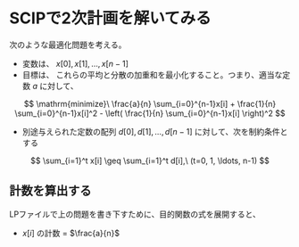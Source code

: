 # SCIPで2次計画を解いてみる

次のような最適化問題を考える。

- 変数は、 $x[0], x[1], \ldots, x[n-1]$
- 目標は、 これらの平均と分散の加重和を最小化すること。つまり、適当な定数 $a$ に対して、

$$
\mathrm{minimize}\ \frac{a}{n} \sum_{i=0}^{n-1}x[i] + \frac{1}{n} \sum_{i=0}^{n-1}x[i]^2 - \left( \frac{1}{n} \sum_{i=0}^{n-1}x[i] \right)^2
$$

- 別途与えられた定数の配列 $d[0], d[1], \ldots, d[n-1]$ に対して、次を制約条件とする

$$
\sum_{i=1}^t x[i] \geq \sum_{i=1}^t d[i],\ (t=0, 1, \ldots, n-1)
$$

## 計数を算出する

LPファイルで上の問題を書き下すために、目的関数の式を展開すると、

- $x[i]$ の計数 = $\frac{a}{n}$
